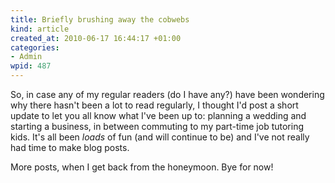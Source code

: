 ```yaml
--- 
title: Briefly brushing away the cobwebs
kind: article
created_at: 2010-06-17 16:44:17 +01:00
categories: 
- Admin
wpid: 487
---
```

So, in case any of my regular readers (do I have any?) have been wondering why there hasn't been a lot to read regularly, I thought I'd post a short update to let you all know what I've been up to: planning a wedding and starting a business, in between commuting to my part-time job tutoring kids. It's all been *loads* of fun (and will continue to be) and I've not really had time to make blog posts.

More posts, when I get back from the honeymoon. Bye for now!
